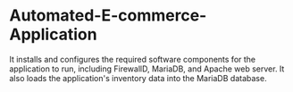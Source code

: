 # Automated-E-commerce-Application
It installs and configures the required software components for the application to run, including FirewallD, MariaDB, and Apache web server. It also loads the application's inventory data into the MariaDB database.
